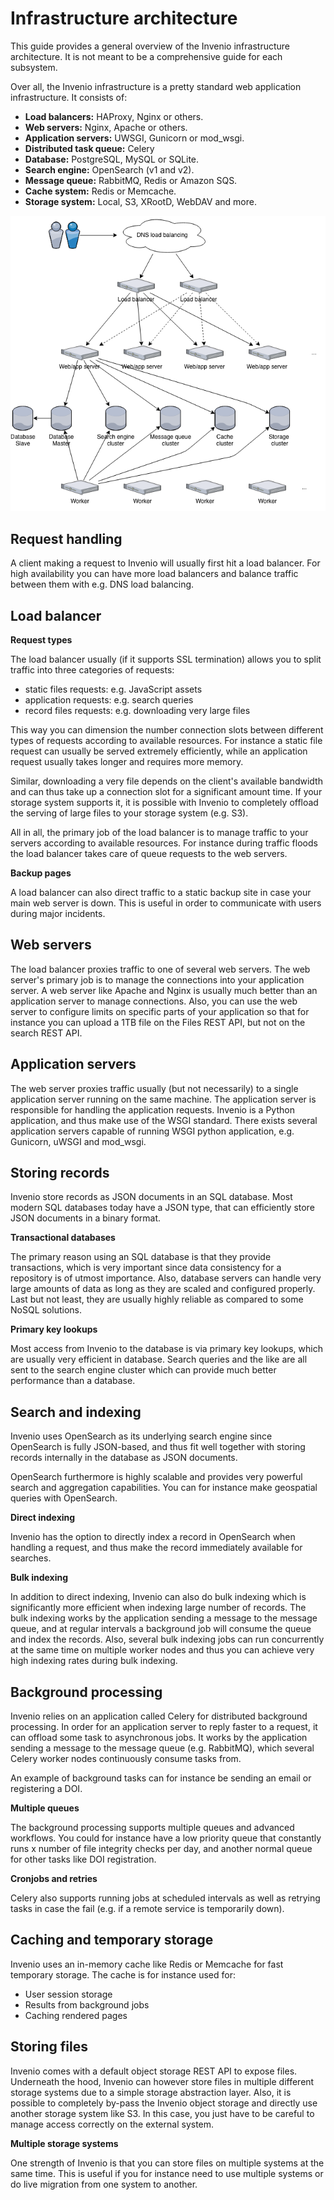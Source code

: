 # Infrastructure architecture

This guide provides a general overview of the Invenio infrastructure
architecture. It is not meant to be a comprehensive guide for each subsystem.

Over all, the Invenio infrastructure is a pretty standard web application
infrastructure. It consists of:

- **Load balancers:** HAProxy, Nginx or others.
- **Web servers:** Nginx, Apache or others.
- **Application servers:** UWSGI, Gunicorn or mod_wsgi.
- **Distributed task queue:** Celery
- **Database:** PostgreSQL, MySQL or SQLite.
- **Search engine:** OpenSearch (v1 and v2).
- **Message queue:** RabbitMQ, Redis or Amazon SQS.
- **Cache system:** Redis or Memcache.
- **Storage system:** Local, S3, XRootD, WebDAV and more.

![Infrastructure architecture](../img/infrastructure.png)

## Request handling

A client making a request to Invenio will usually first hit a load balancer.
For high availability you can have more load balancers and balance traffic
between them with e.g. DNS load balancing.

## Load balancer

**Request types**

The load balancer usually (if it supports SSL termination) allows you to split
traffic into three categories of requests:

- static files requests: e.g. JavaScript assets
- application requests: e.g. search queries
- record files requests: e.g. downloading very large files

This way you can dimension the number connection slots between different types
of requests according to available resources. For instance a static file
request can usually be served extremely efficiently, while an application request
usually takes longer and requires more memory.

Similar, downloading a very file depends on the client's available bandwidth
and can thus take up a connection slot for a significant amount time. If your
storage system supports it, it is possible with Invenio to completely offload
the serving of large files to your storage system (e.g. S3).

All in all, the primary job of the load balancer is to manage traffic to your
servers according to available resources. For instance during traffic floods
the load balancer takes care of queue requests to the web servers.

**Backup pages**

A load balancer can also direct traffic to a static backup site in case your
main web server is down. This is useful in order to communicate with users
during major incidents.

## Web servers

The load balancer proxies traffic to one of several web servers. The web
server's primary job is to manage the connections into your application server.
A web server like Apache and Nginx is usually much better than an application
server to manage connections. Also, you can use the web server to configure
limits on specific parts of your application so that for instance you can
upload a 1TB file on the Files REST API, but not on the search REST API.


## Application servers

The web server proxies traffic usually (but not necessarily) to a single
application server running on the same machine. The application server
is responsible for handling the application requests. Invenio is a Python
application, and thus make use of the WSGI standard. There exists several
application servers capable of running WSGI python application, e.g. Gunicorn,
uWSGI and mod_wsgi.

## Storing records

Invenio store records as JSON documents in an SQL database. Most modern SQL
databases today have a JSON type, that can efficiently store JSON documents in
a binary format.

**Transactional databases**

The primary reason using an SQL database is that they provide transactions,
which is very important since data consistency for a repository is of utmost
importance. Also, database servers can handle very large amounts of data
as long as they are scaled and configured properly. Last but not least, they
are usually highly reliable as compared to some NoSQL solutions.

**Primary key lookups**

Most access from Invenio to the database is via primary key lookups, which
are usually very efficient in database. Search queries and the like are all
sent to the search engine cluster which can provide much better performance
than a database.

## Search and indexing

Invenio uses OpenSearch as its underlying search engine since OpenSearch
is fully JSON-based, and thus fit well together with storing records internally
in the database as JSON documents.

OpenSearch furthermore is highly scalable and provides very powerful search
and aggregation capabilities. You can for instance make geospatial queries with
OpenSearch.

**Direct indexing**

Invenio has the option to directly index a record in OpenSearch when
handling a request, and thus make the record immediately available for
searches.

**Bulk indexing**

In addition to direct indexing, Invenio can also do bulk indexing which is
significantly more efficient when indexing large number of records. The bulk
indexing works by the application sending a message to the message queue, and
at regular intervals a background job will consume the queue and index the
records. Also, several bulk indexing jobs can run concurrently at the same time
on multiple worker nodes and thus you can achieve very high indexing rates
during bulk indexing.

## Background processing

Invenio relies on an application called Celery for distributed background
processing. In order for an application server to reply faster to a request,
it can offload some task to asynchronous jobs. It works by the application
sending a message to the message queue (e.g. RabbitMQ), which several Celery
worker nodes continuously consume tasks from.

An example of background tasks can for instance be sending an email or
registering a DOI.

**Multiple queues**

The background processing supports multiple queues and advanced
workflows. You could for instance have a low priority queue that constantly
runs x number of file integrity checks per day, and another normal queue
for other tasks like DOI registration.

**Cronjobs and retries**

Celery also supports running jobs at scheduled intervals as well as
retrying tasks in case the fail (e.g. if a remote service is temporarily down).

## Caching and temporary storage
Invenio uses an in-memory cache like Redis or Memcache for fast temporary
storage. The cache is for instance used for:

- User session storage
- Results from background jobs
- Caching rendered pages

## Storing files

Invenio comes with a default object storage REST API to expose files.
Underneath the hood, Invenio can however store files in multiple different
storage systems due to a simple storage abstraction layer. Also, it is possible
to completely by-pass the Invenio object storage and directly use another
storage system like S3. In this case, you just have to be careful to manage
access correctly on the external system.

**Multiple storage systems**

One strength of Invenio is that you can store files on multiple systems at the
same time. This is useful if you for instance need to use multiple systems or
do live migration from one system to another.
